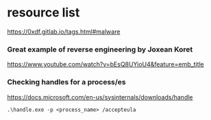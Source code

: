 # resource list

https://0xdf.gitlab.io/tags.html#malware

### Great example of reverse engineering by Joxean Koret
https://www.youtube.com/watch?v=bEsQ8UYioU4&feature=emb_title

### Checking handles for a process/es
https://docs.microsoft.com/en-us/sysinternals/downloads/handle

```
.\handle.exe -p <process_name> /accepteula
```

